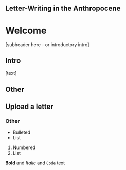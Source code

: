 ## Letter-Writing in the Anthropocene

# Welcome

[subheader here - or introductory intro]

## Intro

[text]

## Other


## Upload a letter


### Other

- Bulleted
- List

1. Numbered
2. List

**Bold** and _Italic_ and `Code` text
